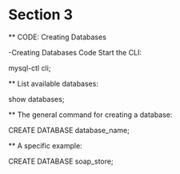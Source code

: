 # Section 3

** CODE: Creating Databases

-Creating Databases Code Start the CLI:

  mysql-ctl cli; 

** List available databases:

  show databases; 

** The general command for creating a database:

CREATE DATABASE database_name; 

** A specific example:

CREATE DATABASE soap_store;
